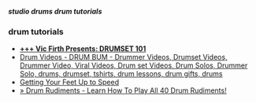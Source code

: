 _**studio drums drum tutorials**_

### drum tutorials

- [**+++ Vic Firth Presents: DRUMSET 101**](http://www.vicfirth.com/education/percussion101-drumset.php)
- [Drum Videos - DRUM BUM - Drummer Videos, Drumset Videos, Drummer Video, Viral Videos, Drum set Videos, Drum Solos, Drummer Solo, drums, drumset, tshirts, drum lessons, drum gifts, drums](http://store.drumbum.com/drums/drum-videos-drummer-video-instructional-pope-heel-toe.htm)
- [Getting Your Feet Up to Speed](http://www.tigerbill.com/drumlessons/footspeed.htm)
- [» Drum Rudiments - Learn How To Play All 40 Drum Rudiments!](http://www.40drumrudiments.com/)
